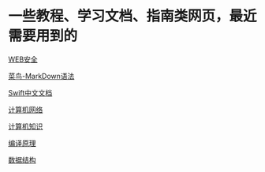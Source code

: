 # 一些教程、学习文档、指南类网页，最近需要用到的

[WEB安全](https://websec.readthedocs.io/zh/latest/index.html)
  
[菜鸟-MarkDown语法](https://www.runoob.com/markdown/md-link.html)
  
[Swift中文文档](https://swiftgg.gitbook.io/swift/swift-jiao-cheng/01_the_basics)  
  
[计算机网络](https://lfool.gitbook.io/computer-network/di-yi-zhang-wang-luo-ji-chu-zhi-shi)  

[计算机知识](https://lfool.gitbook.io/compiling-principle/)  
  
[编译原理](https://lfool.gitbook.io/compiling-principle/)  
  
[数据结构](https://lfool.gitbook.io/compiling-principle/)  
  
[]()  
    
[]()  
  
[]()  
  
